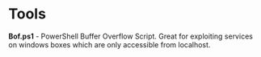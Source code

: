 # Tools



<b>Bof.ps1</b> - PowerShell Buffer Overflow Script. Great for exploiting services on windows boxes which are only accessible from localhost. 
